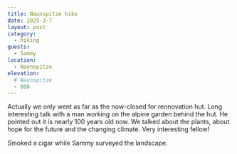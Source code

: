 ```yaml
---
title: Naunspitze hike
date: 2025-3-7
layout: post
category:
  - hiking
guests:
  - Sammy
location:
  - Naunspitze
elevation:
  # Naunspitze
  - 800
---
```


Actually we only went as far as the now-closed for rennovation
hut. Long interesting talk with a man working on the alpine garden
behind the hut. He pointed out it is nearly 100 years old now.
We talked about the plants, about hope for the future and the
changing climate. Very interesting fellow!

Smoked a cigar while Sammy surveyed the landscape.
